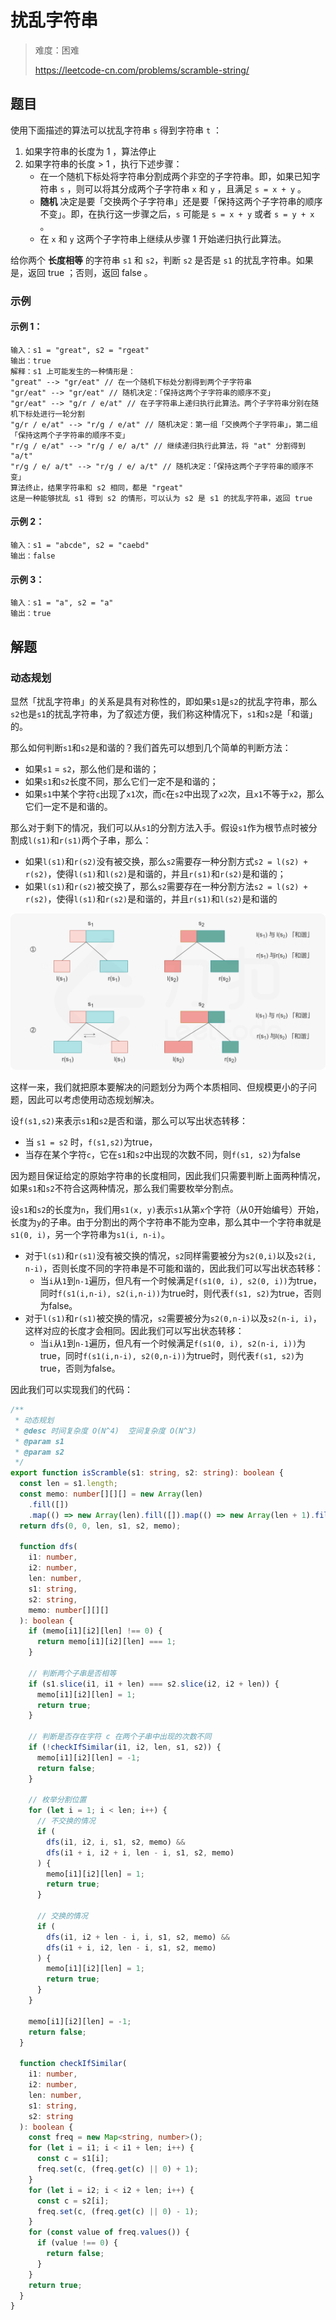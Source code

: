 # 扰乱字符串

> 难度：困难
>
> https://leetcode-cn.com/problems/scramble-string/

## 题目
使用下面描述的算法可以扰乱字符串 `s` 得到字符串 `t` ：
1. 如果字符串的长度为 1 ，算法停止 
2. 如果字符串的长度 > 1 ，执行下述步骤：
   - 在一个随机下标处将字符串分割成两个非空的子字符串。即，如果已知字符串 `s` ，则可以将其分成两个子字符串 `x` 和 `y` ，且满足 `s = x + y` 。
   - **随机** 决定是要「交换两个子字符串」还是要「保持这两个子字符串的顺序不变」。即，在执行这一步骤之后，`s` 可能是 `s = x + y` 或者 `s = y + x` 。
   - 在 `x` 和 `y` 这两个子字符串上继续从步骤 1 开始递归执行此算法。

给你两个 **长度相等** 的字符串 `s1` 和 `s2`，判断 `s2` 是否是 `s1` 的扰乱字符串。如果是，返回 true ；否则，返回 false 。

### 示例

#### 示例 1：
```
输入：s1 = "great", s2 = "rgeat"
输出：true
解释：s1 上可能发生的一种情形是：
"great" --> "gr/eat" // 在一个随机下标处分割得到两个子字符串
"gr/eat" --> "gr/eat" // 随机决定：「保持这两个子字符串的顺序不变」
"gr/eat" --> "g/r / e/at" // 在子字符串上递归执行此算法。两个子字符串分别在随机下标处进行一轮分割
"g/r / e/at" --> "r/g / e/at" // 随机决定：第一组「交换两个子字符串」，第二组「保持这两个子字符串的顺序不变」
"r/g / e/at" --> "r/g / e/ a/t" // 继续递归执行此算法，将 "at" 分割得到 "a/t"
"r/g / e/ a/t" --> "r/g / e/ a/t" // 随机决定：「保持这两个子字符串的顺序不变」
算法终止，结果字符串和 s2 相同，都是 "rgeat"
这是一种能够扰乱 s1 得到 s2 的情形，可以认为 s2 是 s1 的扰乱字符串，返回 true
```
#### 示例 2：
```
输入：s1 = "abcde", s2 = "caebd"
输出：false
```
#### 示例 3：
```
输入：s1 = "a", s2 = "a"
输出：true
```

## 解题

### 动态规划

显然「扰乱字符串」的关系是具有对称性的，即如果`s1`是`s2`的扰乱字符串，那么`s2`也是`s1`的扰乱字符串，为了叙述方便，我们称这种情况下，`s1`和`s2`是「和谐」的。

那么如何判断`s1`和`s2`是和谐的？我们首先可以想到几个简单的判断方法：

- 如果`s1` = `s2`，那么他们是和谐的；
- 如果`s1`和`s2`长度不同，那么它们一定不是和谐的；
- 如果`s1`中某个字符`c`出现了`x1`次，而`c`在`s2`中出现了`x2`次，且`x1`不等于`x2`，那么它们一定不是和谐的。

那么对于剩下的情况，我们可以从`s1`的分割方法入手。假设`s1`作为根节点时被分割成`l(s1)`和`r(s1)`两个子串，那么：

- 如果`l(s1)`和`r(s2)`没有被交换，那么`s2`需要存一种分割方式`s2 = l(s2) + r(s2)`，使得`l(s1)`和`l(s2)`是和谐的，并且`r(s1)`和`r(s2)`是和谐的；
- 如果`l(s1)`和`r(s2)`被交换了，那么`s2`需要存在一种分割方法`s2 = l(s2) + r(s2)`，使得`l(s1)`和`r(s2)`是和谐的，并且`r(s1)`和`l(s2)`是和谐的

![](../../assets/images/problemset/scramble-string.png)

这样一来，我们就把原本要解决的问题划分为两个本质相同、但规模更小的子问题，因此可以考虑使用动态规划解决。

设`f(s1,s2)`来表示`s1`和`s2`是否和谐，那么可以写出状态转移：

- 当 `s1 = s2` 时，`f(s1,s2)`为true，
- 当存在某个字符`c`，它在`s1`和`s2`中出现的次数不同，则`f(s1, s2)`为false

因为题目保证给定的原始字符串的长度相同，因此我们只需要判断上面两种情况，如果`s1`和`s2`不符合这两种情况，那么我们需要枚举分割点。

设`s1`和`s2`的长度为`n`，我们用`s1(x, y)`表示`s1`从第`x`个字符（从0开始编号）开始，长度为`y`的子串。由于分割出的两个字符串不能为空串，那么其中一个字符串就是`s1(0, i)`，另一个字符串为`s1(i, n-i)`。

- 对于`l(s1)`和`r(s1)`没有被交换的情况，`s2`同样需要被分为`s2(0,i)`以及`s2(i, n-i)`，否则长度不同的字符串是不可能和谐的，因此我们可以写出状态转移：
  - 当`i`从`1`到`n-1`遍历，但凡有一个时候满足`f(s1(0, i), s2(0, i))`为true，同时`f(s1(i,n-i), s2(i,n-i))`为true时，则代表`f(s1, s2)`为true，否则为false。
- 对于`l(s1)`和`r(s1)`被交换的情况，`s2`需要被分为`s2(0,n-i)`以及`s2(n-i, i)`，这样对应的长度才会相同。因此我们可以写出状态转移：
  - 当`i`从`1`到`n-1`遍历，但凡有一个时候满足`f(s1(0, i), s2(n-i, i))`为true，同时`f(s1(i,n-i), s2(0,n-i))`为true时，则代表`f(s1, s2)`为true，否则为false。

因此我们可以实现我们的代码：

```typescript
/**
 * 动态规划
 * @desc 时间复杂度 O(N^4)  空间复杂度 O(N^3)
 * @param s1
 * @param s2
 */
export function isScramble(s1: string, s2: string): boolean {
  const len = s1.length;
  const memo: number[][][] = new Array(len)
    .fill([])
    .map(() => new Array(len).fill([]).map(() => new Array(len + 1).fill(0)));
  return dfs(0, 0, len, s1, s2, memo);

  function dfs(
    i1: number,
    i2: number,
    len: number,
    s1: string,
    s2: string,
    memo: number[][][]
  ): boolean {
    if (memo[i1][i2][len] !== 0) {
      return memo[i1][i2][len] === 1;
    }

    // 判断两个子串是否相等
    if (s1.slice(i1, i1 + len) === s2.slice(i2, i2 + len)) {
      memo[i1][i2][len] = 1;
      return true;
    }

    // 判断是否存在字符 c 在两个子串中出现的次数不同
    if (!checkIfSimilar(i1, i2, len, s1, s2)) {
      memo[i1][i2][len] = -1;
      return false;
    }

    // 枚举分割位置
    for (let i = 1; i < len; i++) {
      // 不交换的情况
      if (
        dfs(i1, i2, i, s1, s2, memo) &&
        dfs(i1 + i, i2 + i, len - i, s1, s2, memo)
      ) {
        memo[i1][i2][len] = 1;
        return true;
      }

      // 交换的情况
      if (
        dfs(i1, i2 + len - i, i, s1, s2, memo) &&
        dfs(i1 + i, i2, len - i, s1, s2, memo)
      ) {
        memo[i1][i2][len] = 1;
        return true;
      }
    }

    memo[i1][i2][len] = -1;
    return false;
  }

  function checkIfSimilar(
    i1: number,
    i2: number,
    len: number,
    s1: string,
    s2: string
  ): boolean {
    const freq = new Map<string, number>();
    for (let i = i1; i < i1 + len; i++) {
      const c = s1[i];
      freq.set(c, (freq.get(c) || 0) + 1);
    }
    for (let i = i2; i < i2 + len; i++) {
      const c = s2[i];
      freq.set(c, (freq.get(c) || 0) - 1);
    }
    for (const value of freq.values()) {
      if (value !== 0) {
        return false;
      }
    }
    return true;
  }
}
```